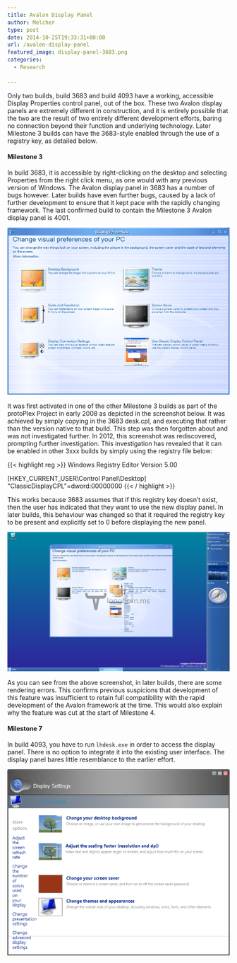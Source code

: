 ```yaml
---
title: Avalon Display Panel
author: Melcher
type: post
date: 2014-10-25T19:33:31+00:00
url: /avalon-display-panel
featured_image: display-panel-3683.png
categories:
  - Research

---
```

Only two builds, build 3683 and build 4093 have a working, accessible Display Properties control panel, out of the box. These two Avalon display panels are extremely different in construction, and it is entirely possible that the two are the result of two entirely different development efforts, baring no connection beyond their function and underlying technology. Later Milestone 3 builds can have the 3683-style enabled through the use of a registry key, as detailed below.

#### Milestone 3

In build 3683, it is accessible by right-clicking on the desktop and selecting Properties from the right click menu, as one would with any previous version of Windows. The Avalon display panel in 3683 has a number of bugs however. Later builds have even further bugs, caused by a lack of further development to ensure that it kept pace with the rapidly changing framework. The last confirmed build to contain the Milestone 3 Avalon display panel is 4001.

![](display-panel-3683.png)

It was first activated in one of the other Milestone 3 builds as part of the protoPlex Project in early 2008 as depicted in the screenshot below. It was achieved by simply copying in the 3683 desk.cpl, and executing that rather than the version native to that build. This step was then forgotten about and was not investigated further. In 2012, this screenshot was rediscovered, prompting further investigation. This investigation has revealed that it can be enabled in other 3xxx builds by simply using the registry file below:

{{< highlight reg >}}
Windows Registry Editor Version 5.00

[HKEY_CURRENT_USER\Control Panel\Desktop]
"ClassicDisplayCPL"=dword:00000000
{{< / highlight >}}

This works because 3683 assumes that if this registry key doesn’t exist, then the user has indicated that they want to use the new display panel. In later builds, this behaviour was changed so that it required the registry key to be present and explicitly set to 0 before displaying the new panel.

![](display-panel-3718.png)

As you can see from the above screenshot, in later builds, there are some rendering errors. This confirms previous suspicions that development of this feature was insufficient to retain full compatibility with the rapid development of the Avalon framework at the time. This would also explain why the feature was cut at the start of Milestone 4.

#### Milestone 7

In build 4093, you have to run `lhdesk.exe` in order to access the display panel. There is no option to integrate it into the existing user interface. The display panel bares little resemblance to the earlier effort.

![](display-panel-4093.png)